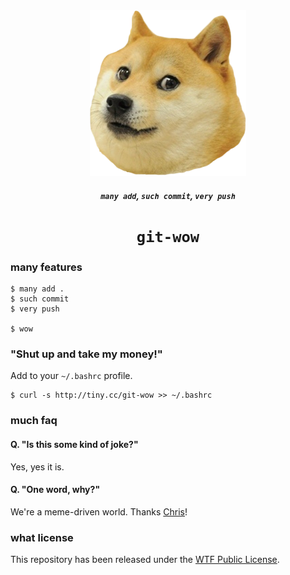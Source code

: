 <div align="center">
    <img src=".github/doge.png">
    <h5><code>many add</code>, <code>such commit</code>, <code>very push</code></h5>
    <h1><code>git-wow</code></h4>
</div>

### many features
```console
$ many add .
$ such commit
$ very push

$ wow
```

### "Shut up and take my money!"
Add to your `~/.bashrc` profile.
```console
$ curl -s http://tiny.cc/git-wow >> ~/.bashrc
```

### much faq
#### Q. "Is this some kind of joke?"
Yes, yes it is.

#### Q. "One word, why?"
We're a meme-driven world. Thanks [Chris](https://twitter.com/chris__martin/status/420992421673988096)!

### what license
This repository has been released under the [WTF Public License](LICENSE).